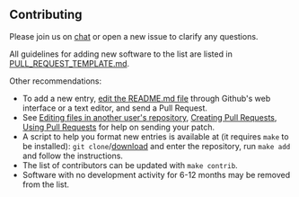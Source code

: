 ## Contributing

Please join us on [chat](https://chat.awesh.unknownplus.com/channel/awesome-selfhosted) or open a new issue to clarify any questions.

All guidelines for adding new software to the list are listed in [PULL_REQUEST_TEMPLATE.md](PULL_REQUEST_TEMPLATE.md).

Other recommendations:

- To add a new entry, [edit the README.md file](https://github.com/Kickball/awesome-selfhosted/edit/master/README.md) through Github's web interface or a text editor, and send a Pull Request.
- See [Editing files in another user's repository](https://help.github.com/articles/editing-files-in-another-user-s-repository/), [Creating Pull Requests](https://help.github.com/articles/creating-a-pull-request/), [Using Pull Requests](https://help.github.com/articles/using-pull-requests/) for help on sending your patch.
- A script to help you format new entries is available at (it requires `make` to be installed): `git clone`/[download](https://github.com/Kickball/awesome-selfhosted/archive/master.zip) and enter the repository, run `make add` and follow the instructions.
- The list of contributors can be updated with `make contrib`. 
- Software with no development activity for 6-12 months may be removed from the list.


